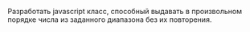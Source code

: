 Разработать javascript класс, способный выдавать в произвольном порядке числа из заданного диапазона без их повторения.